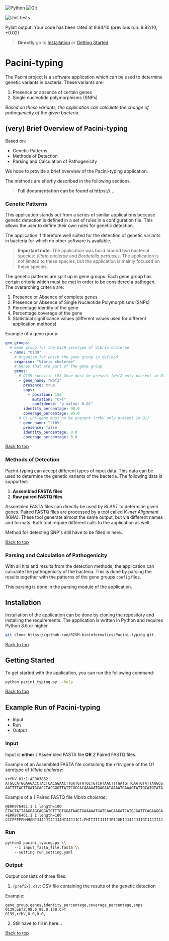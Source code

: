 ![Python](https://img.shields.io/badge/python-3670A0?style=for-the-badge&logo=python&logoColor=ffdd54)
![Git](https://img.shields.io/badge/git-%23F05033.svg?style=for-the-badge&logo=git&logoColor=white)

![Unit tests](https://github.com/RIVM-bioinformatics/Pacini-typing/actions/workflows/run_unit_tests.yaml/badge.svg)

Pylint output: Your code has been rated at 9.94/10 (previous run: 9.92/10, +0.02)

> **Directly** go to [Installation](#installation) or [Getting Started](#getting-started)

# Pacini-typing

The Pacini project is a software application which can be used to determine genetic variants in bacteria. These variants are:

1. Presence or absence of certain genes
2. Single nucleotide polymorphisms (SNPs)

*Based on these variants, the application can calculate the change of pathogenicity of the given bacteria.*

## (very) Brief Overview of Pacini-typing

Based on:

- Genetic Patterns
- Methods of Detection
- Parsing and Calculation of Pathogenicity

We hope to provide a brief overview of the Pacini-typing application.

The methods are shortly described in the following sections.

> **Full documentation can be found at https://...**

### Genetic Patterns

This application stands out from a series of similar applications because genetic detection is defined in a set of rules in a configuration file. This allows the user to define their own rules for genetic detection.

The application if therefore well suited for the detection of genetic variants in bacteria for which no other software is available.

> **Important note**: The application was build around two bacterial species: _Vibrio cholerae_ and _Bordetella pertussis_. The application is not limited to these species, but the application is mainly focused on these species.

The genetic patterns are split up in gene groups. Each gene group has certain criteria which must be met in order to be considered a pathogen. The overarching criteria are:

1. Presence or Absence of complete genes
2. Presence or Absence of Single Nucleotide Polymorphisms (SNPs)
3. Percentage identity of the gene
4. Percentage coverage of the gene
5. Statistical significance values (different values used for different application methods)

Example of a gene group:

```yaml
gen_groups:
  # Gene group for the O139 serotype of Vibrio cholerae
  - name: "O139"
    # Organism for which the gene group is defined
    organism: "Vibrio cholerae"
    # Genes that are part of the gene group
    genes:
      # O139 specific LPS Gene must be present (wbfZ only present in O139)
      - gene_name: "wbfZ"
        presence: true
        snps:
          - position: 150
            mutation: "C>T"
            confidence: "p-value: 0.01" 
        identity_percentage: 98.0
        coverage_percentage: 95.0
      # O1 LPS gene must no be present (rfbV only present in O1)
      - gene_name: "rfbV"
        presence: false
        identity_percentage: 0.0
        coverage_percentage: 0.0
```

[Back to top](#pacini-typing)

### Methods of Detection

Pacini-typing can accept different types of input data. This data can be used to determine the genetic variants of the bacteria. The following data is supported:

1. **Assembled FASTA files**
2. **Raw paired FASTQ files**

Assembled FASTA files can directly be used by *BLAST* to determine given genes. Paired FASTQ files are processed by a tool called *K-mer Alignment (KMA)*. These tool generate almost the same output, but via different names and formats. Both tool require different calls to the application as well.

Method for detecting SNP's still have to be filled in here...

[Back to top](#pacini-typing)

### Parsing and Calculation of Pathogenicity

With all hits and results from the detection methods, the application can calculate the pathogenicity of the bacteria. This is done by parsing the results together with the patterns of the gene groups `config` files.

This parsing is done in the parsing module of the application.

## Installation

Installation of the application can be done by cloning the repository and installing the requirements. The application is written in Python and requires Python 3.6 or higher.

```bash
git clone https://github.com/RIVM-bioinformatics/Pacini-typing.git
```

[Back to top](#pacini-typing)

## Getting Started

To get started with the application, you can run the following command:

```bash
python pacini_typing.py --help
```

[Back to top](#pacini-typing)

## Example Run of Pacini-typing

- Input
- Run
- Output

### Input

Input is **either** *1* Assembled FASTA file **OR** *2* Paired FASTQ files.

Example of an Assembled FASTA file containing the `rfbV` gene of the O1 serotype of _Vibrio cholerae_:

```fasta
>rfbV_O1:1:AE003852
ATGCCATGGAAGACCTACTCACGGAACTTGATGTATGCTGTCATAACTTTGATGTTGAATGTATTAAGCG
AATTTTACTTGATGCACCTACGGGTTATTCGCCACAAAAATGAGAATAAAATGAAAGTATTGCATGTATA
```

Example of a *1* Paired FASTQ file _Vibrio cholerae_:

```fastq
@ERR976461.1 1 length=100
CTACTATTAAGGAGCAGGATCTTTGTGGATAAGTGAAAAATGATCAACAAGATCATGCGATTCAGAAGGA
+ERR976461.1 1 length=100
CCCFFFFFHHHGHJJJJJJIJJJJJHIJJJJJC1:FHIIIIIJJIIJFIJGHIJJJJJJJIGIJJJJIJJ
```

### Run

```bash
python3 pacini_typing.py \\
    --i input_fasta_file.fasta \\
    --setting run_setting.yaml
```

### Output

Output consists of three files:

1. `{prefix}.csv`: CSV file containing the results of the genetic detection

Example:

```csv
gene_group,genes,identity_percentage,coverage_percentage,snps
O139,wbfZ,98.0,95.0,150:C>T
O139,rfbV,0.0,0.0,
```

2. Still have to fill in here...

[Back to top](#pacini-typing)